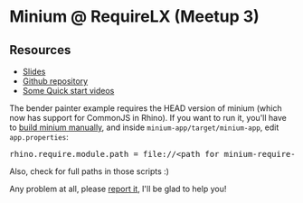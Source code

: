 # Minium @ RequireLX (Meetup 3)

## Resources

* [Slides](https://docs.google.com/presentation/d/17-zLbFSy10tYcb805PuQTF0UHxBmowyXfWyxk9n3cos)
* [Github repository](github.com/viltgroup/minium)
* [Some Quick start videos](https://www.youtube.com/user/miniumcan)

The bender painter example requires the HEAD version of minium (which now has support for CommonJS in Rhino). If you want to run it, you'll have to [build minium manually](https://github.com/viltgroup/minium/blob/master/README.md#build-minium), and inside `minium-app/target/minium-app`, edit `app.properties`:

<pre>
rhino.require.module.path = file://&lt;path for minium-require-lx-meetup3 scripts&gt;/modules
</pre>

Also, check for full paths in those scripts :)

Any problem at all, please [report it](https://github.com/viltgroup/minium/issues/new), I'll be glad to help you!

